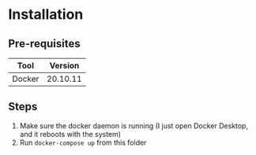 # Installation
## Pre-requisites
| Tool | Version |
|------|---------|
 | Docker | 20.10.11 |

## Steps
1. Make sure the docker daemon is running (I just open Docker Desktop, and it reboots with the system)
2. Run `docker-compose up` from this folder